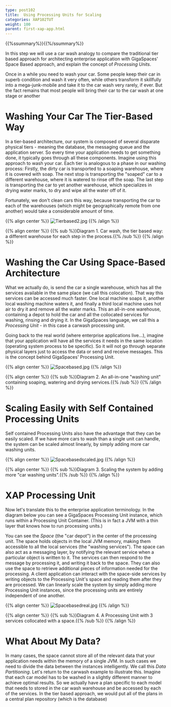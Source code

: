 ```yaml
---
type: post102
title:  Using Processing Units for Scaling
categories: XAP102TUT
weight: 100
parent: first-xap-app.html
---
```


{{%ssummary%}}{{%/ssummary%}}

In this step we will use a car wash analogy to compare the traditional tier based approach for architecting enterprise application with GigaSpaces' Space Based approach, and explain the concept of _Processing Units_.

Once in a while you need to wash your car. Some people keep their car in superb condition and wash it very often, while others transform it skillfully into a mega-junk-mobile and take it to the car wash very rarely, if ever. But the fact remains that most people will bring their car to the car wash at one stage or another

# Washing Your Car The Tier-Based Way

In a tier-based architecture, our system is composed of several disparate physical tiers - meaning the database, the messaging queue and the application server. So every time your application needs to get something done, it typically goes through all these components. Imagine using this approach to wash your car. Each tier is analogous to a phase in our washing process: Firstly, the dirty car is transported to a soaping warehouse, where it is covered with soap. The next stop is transporting the "soaped" car to a different warehouse, where it is watered to rinse off the soap. The last step is transporting the car to yet another warehouse, which specializes in drying water marks, to dry and wipe all the water off of it.

Fortunately, we don't clean cars this way, because transporting the car to each of the warehouses (which might be geographically remote from one another) would take a considerable amount of time.

{{% align center %}}
![Tierbased2.jpg](/attachment_files/Tierbased2.jpg)
{{% /align %}}

{{% align center %}}
{{% sub %}}Diagram 1. Car wash, the tier based way: a different warehouse for each step in the process.{{% /sub %}}
{{% /align %}}

# Washing the Car Using Space-Based Architecture

What we actually do, is send the car a single warehouse, which has all the services available in the same place (we call this colocation). That way this services can be accessed much faster. One local machine soaps it, another local washing machine waters it, and finally a third local machine uses hot air to dry it and remove all the water marks. This an all-in-one warehouse, containing a depot to hold the car and all the collocated services for washing, rinsing and drying it. In the GigaSpaces language, we call this a _Processing Unit_ - in this case a carwash processing unit.

Going back to the real world (where enterprise applications live...), imagine that your application will have all the services it needs in the same location (operating system process to be specific). So it will not go through separate physical layers just to access the data or send and receive messages. This is the concept behind GigaSpaces' Processing Unit.

{{% align center %}}
![Spacebased.jpg](/attachment_files/Spacebased.jpg)
{{% /align %}}

{{% align center %}}
{{% sub %}}Diagram 2. An all-in-one "washing unit" containing soaping, watering and drying services.{{% /sub %}}
{{% /align %}}

# Scaling Easily with Self Contained Processing Units

Self contained Processing Units also have the advantage that they can be easily scaled. If we have more cars to wash than a single unit can handle, the system can be scaled almost linearly, by simply adding more car washing units.

{{% align center %}}
![Spacebasedscaled.jpg](/attachment_files/Spacebasedscaled.jpg)
{{% /align %}}

{{% align center %}}
{{% sub %}}Diagram 3. Scaling the system by adding more "car washing units".{{% /sub %}}
{{% /align %}}

# XAP Processing Unit


Now let's translate this to the enterprise application terminology. In the diagram below you can see a GigaSpaces Processing Unit instance, which runs within a Processing Unit Container. (This is in fact a JVM with a thin layer that knows how to run processing units.)

You can see the _Space_ (the "car depot") in the center of the processing unit. The space holds objects in the local JVM memory, making them accessible to all the local services (the "washing services"). The space can also act as a messaging layer, by notifying the relevant service when a particular object is written to it. The services can then respond to the message by processing it, and writing it back to the space. They can also use the space to retrieve additional pieces of information needed for the processing. A client application can interact with the space-side services by writing objects to the Processing Unit's space and reading them after they are processed. We can linearly scale the system by simply adding more Processing Unit instances, since the processing units are entirely independent of one another.

{{% align center %}}
![Spacebasedreal.jpg](/attachment_files/Spacebasedreal.jpg)
{{% /align %}}

{{% align center %}}
{{% sub %}}Diagram 4. A Processing Unit with 3 services collocated with a space.{{% /sub %}}
{{% /align %}}


# What About My Data?

In many cases, the space cannot store all of the relevant data that your application needs within the memory of a single JVM. In such cases we need to divide the data between the instances intelligently. We call this _Data Partitioning_. Let's return to the carwash example to illustrate this.
Imagine that each car model has to be washed in a slightly different manner to achieve optimal results. So we actually have a plan specific to each model that needs to stored in the car wash warehouse and be accessed by each of the services. In the tier based approach, we would put all of the plans in a central plan repository (which is the database)


